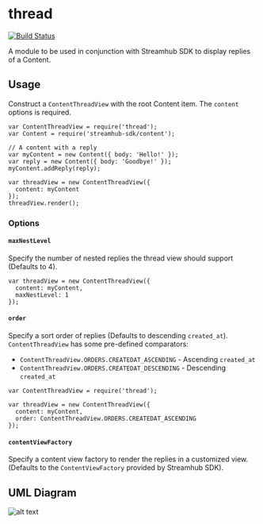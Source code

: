 thread
======

[![Build Status](https://travis-ci.org/cheung31/thread.png)](https://travis-ci.org/cheung31/thread)


A module to be used in conjunction with Streamhub SDK to display replies of a Content.

## Usage
Construct a ```ContentThreadView``` with the root Content item. The ```content``` options is required.

```
var ContentThreadView = require('thread');
var Content = require('streamhub-sdk/content');

// A content with a reply
var myContent = new Content({ body: 'Hello!' });
var reply = new Content({ body: 'Goodbye!' });
myContent.addReply(reply);

var threadView = new ContentThreadView({
  content: myContent
});
threadView.render();
```

### Options

#### ```maxNestLevel```
Specify the number of nested replies the thread view should support (Defaults to 4).

```
var threadView = new ContentThreadView({
  content: myContent,
  maxNestLevel: 1
});
```

#### ```order```
Specify a sort order of replies (Defaults to descending ```created_at```). ```ContentThreadView``` has some pre-defined comparators:

* ```ContentThreadView.ORDERS.CREATEDAT_ASCENDING``` - Ascending ```created_at```
* ```ContentThreadView.ORDERS.CREATEDAT_DESCENDING``` - Descending ```created_at```

```
var ContentThreadView = require('thread');

var threadView = new ContentThreadView({
  content: myContent,
  order: ContentThreadView.ORDERS.CREATEDAT_ASCENDING
});
```

#### ```contentViewFactory```
Specify a content view factory to render the replies in a customized view. (Defaults to the ```ContentViewFactory``` provided by Streamhub SDK).


## UML Diagram
![alt text](http://i.imgur.com/4CWOkqY.png)
